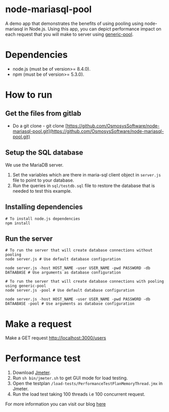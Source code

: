 node-mariasql-pool
========================
A demo app that demonstrates the benefits of using pooling using node-mariasql in Node.js. Using this app,
you can depict performance impact on each request that you will make to server using [generic-pool](https://github.com/coopernurse/node-pool).
# Dependencies
- node.js (must be of version>= 8.4.0).
- npm (must be of version>= 5.3.0).


# How to run

## Get the files from gitlab
- Do a git clone - git clone [https://github.com/OsmosysSoftware/node-mariasql-pool.git](https://github.com/OsmosysSoftware/node-mariasql-pool.git)

## Setup the SQL database

We use the MariaDB server.

1. Set the variables which are there in maria-sql client object in `server.js` file to point to your database.
2. Run the queries in `sql/testdb.sql` file to restore the database that is needed to test this example.

## Installing dependencies
```
# To install node.js dependencies
npm install
```

## Run the server
```
# To run the server that will create database connections without pooling
node server.js # Use default database configuration

node server.js -host HOST_NAME -user USER_NAME -pwd PASSWORD -db DATAABASE # Use arguments as database configuration

# To run the server that will create database connections with pooling using generic-pool
node server.js -pool # Use default database configuration

node server.js -host HOST_NAME -user USER_NAME -pwd PASSWORD -db DATAABASE -pool # Use arguments as database configuration
```
# Make a request

Make a GET request [http://localhost:3000/users](http://localhost:3000/users)

# Performance test
1. Download [Jmeter](http://www-us.apache.org/dist//jmeter/binaries/apache-jmeter-3.3.tgz).
2. Run `sh bin/jmeter.sh` to get GUI mode for load testing.
3. Open the testplan `/load-tests/PerformanceTestPlanMemoryThread.jmx` in Jmeter.
4. Run the load test taking 100 threads i.e 100 concurrent request.

For more information you can visit our blog [here](http://10.0.0.155/books/faq-nodejs/page/how-to-use-mariasql-driver-with-generic-pool)
